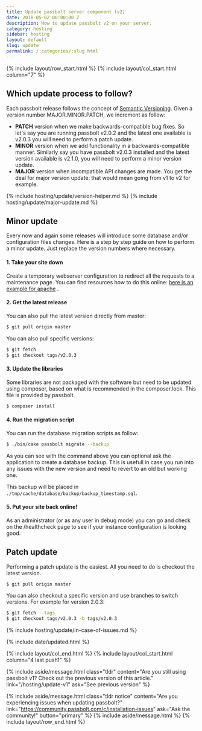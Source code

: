 ```yaml
---
title: Update passbolt server component (v2)
date: 2018-05-02 00:00:00 Z
description: How to update passbolt v2 on your server.
category: hosting
sidebar: hosting
layout: default
slug: update
permalink: /:categories/:slug.html
---
```


{% include layout/row_start.html %}
{% include layout/col_start.html column="7" %}

## Which update process to follow?

Each passbolt release follows the concept of [Semantic Versioning](http://www.semver.org). Given a version number MAJOR.MINOR.PATCH, we increment as follow:

* **PATCH** version when we make backwards-compatible bug fixes. So let's say you are running passbolt v2.0.2 and the latest one available is v2.0.3 you will need to perform a patch update.
* **MINOR** version when we add functionality in a backwards-compatible manner. Similarly say you have passbolt v2.0.3 installed and the latest version available is v2.1.0, you will need to perform a minor version update.
* **MAJOR** version when incompatible API changes are made. You get the deal for major version update: that would mean going from v1 to v2 for example.

{% include hosting/update/version-helper.md %}
{% include hosting/update/major-update.md %}

## Minor update

Every now and again some releases will introduce some database and/or configuration files changes. 
Here is a step by step guide on how to perform a minor update. Just replace the version numbers where necessary.

#### 1. Take your site down

Create a temporary webserver configuration to redirect all the requests to a maintenance page. 
You can find resources how to do this online: [here is an example for apache](http://stackoverflow.com/questions/21709026/apache-enable-maintenance-mode-across-all-virtual-hosts) .

#### 2. Get the latest release

You can also pull the latest version directly from master:
```bash
$ git pull origin master
```

You can also pull specific versions:
```bash
$ git fetch
$ git checkout tags/v2.0.3
```

#### 3. Update the libraries

Some libraries are not packaged with the software but need to be updated using composer, based on 
what is recommended in the composer.lock. This file is provided by passbolt.

```bash
$ composer install
```

#### 4. Run the migration script

You can run the database migration scripts as follow:
```bash
$ ./bin/cake passbolt migrate --backup
```

As you can see with the command above you can optional ask the application to create a database backup.
This is usefull in case you run into any issues with the new version and need to revert to an old but working one.

This backup will be placed in `./tmp/cache/database/backup/backup_timestamp.sql`.

#### 5. Put your site back online!

As an administrator (or as any user in debug mode) you can go and check on the /healthcheck page to see 
if your instance configuration is looking good.

## Patch update

Performing a patch update is the easiest. All you need to do is checkout the latest version.
```bash
$ git pull origin master
```

You can also checkout a specific version and use branches to switch versions. For example for version 2.0.3:

```bash
$ git fetch --tags
$ git checkout tags/v2.0.3 -b tags/v2.0.3
```

{% include hosting/update/in-case-of-issues.md %}

{% include date/updated.html %}

{% include layout/col_end.html %}
{% include layout/col_start.html column="4 last push1" %}

{% include aside/message.html
    class="tldr"
    content="Are you still using passbolt v1? Check out the previous version of this article."
    link="/hosting/update-v1"
    ask="See previous version"
%}

{% include aside/message.html
    class="tldr notice"
    content="Are you experiencing issues when updating passbolt?"
    link="https://community.passbolt.com/c/installation-issues"
    ask="Ask the community!"
    button="primary"
%}
{% include aside/message.html %}
{% include layout/row_end.html %}
